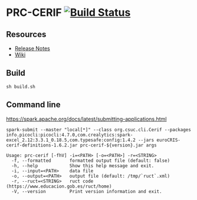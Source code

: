 # PRC-CERIF   [![Build Status](https://github.com/CSUC/PRC-CSV2XML/actions/workflows/main.yml/badge.svg)](https://github.com/CSUC/PRC-CSV2XML/actions/workflows/main.yml)

## Resources
* [Release Notes](../../releases)
* [Wiki](../../wiki/Home)

## Build

```
sh build.sh
```

## Command line
https://spark.apache.org/docs/latest/submitting-applications.html
```
spark-submit --master "local[*]" --class org.csuc.cli.Cerif --packages info.picocli:picocli:4.7.0,com.crealytics:spark-excel_2.12:3.3.1_0.18.5,com.typesafe:config:1.4.2 --jars euroCRIS-cerif-definitions-1.6.2.jar prc-cerif-${version}.jar args
```
```
Usage: prc-cerif [-fhV] -i=<PATH> [-o=<PATH>] -r=<STRING>
  -f, --formatted       formatted output file (default: false)
  -h, --help            Show this help message and exit.
  -i, --input=<PATH>    data file
  -o, --output=<PATH>   output file (default: /tmp/`ruct`.xml)
  -r, --ruct=<STRING>   ruct code (https://www.educacion.gob.es/ruct/home)
  -V, --version         Print version information and exit.
```
